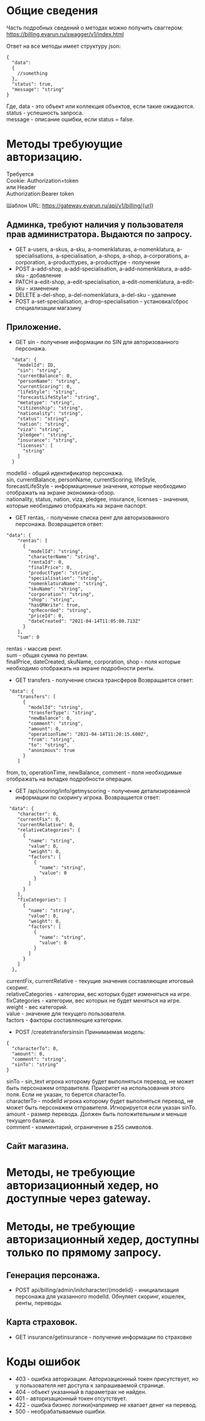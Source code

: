 # Общие сведения
Часть подробных сведений о методах можно получить сваггером:
https://billing.evarun.ru/swagger/v1/index.html

Ответ на все методы имеет структуру json:
```
{
  "data": 
  {
    //something
  },
  "status": true,
  "message": "string"
}
```
Где, data - это объект или коллекция объектов, если такие ожидаются.  
status - успешность запроса.  
message - описание ошибки, если status = false.  

# Методы требуюущие авторизацию.
Требуется  
Cookie: Authorization=token  
или 
Header  
Authorization:Bearer token

Шаблон URL: https://gateway.evarun.ru/api/v1/billing/{url}
## Админка, требуют наличия у пользователя прав администратора. Выдаются по запросу.
* GET a-users, a-skus, a-sku, a-nomenklaturas, a-nomenklatura, a-specialisations, a-specialisation, a-shops, a-shop, a-corporations, a-corporation, a-producttypes, a-producttype - получение 
* POST a-add-shop, a-add-specialisation, a-add-nomenklatura, a-add-sku - добавление 
* PATCH a-edit-shop, a-edit-specialisation, a-edit-nomenklatura, a-edit-sku - изменение 
* DELETE a-del-shop, a-del-nomenklatura, a-del-sku - удаление 
* POST a-set-specialisation, a-drop-specialisation - установка/сброс специализации магазину

## Приложение.

* GET sin - получение информации по SIN для авторизованного персонажа.
```
  "data": {
    "modelId": ID, 
    "sin": "string",
    "currentBalance": 0,
    "personName": "string",
    "currentScoring": 0,
    "lifeStyle": "string",
    "forecastLifeStyle": "string",
    "metatype": "string",
    "citizenship": "string",
    "nationality": "string",
    "status": "string",
    "nation": "string",
    "viza": "string",
    "pledgee": "string",
    "insurance": "string",
    "licenses": [
      "string"
    ]
  }
```
modelId - общий идентификатор персонажа.  
sin, currentBalance, personName, currentScoring, lifeStyle, forecastLifeStyle - информационные значения, которые необходимо отображать на экране экономика-обзор.  
nationality, status, nation, viza, pledgee, insurance, licenses - значения, которые необходимо отображать на экране паспорт.  

* GET rentas, - получение списка рент для авторизованного персонажа.
Возвращается ответ:
```
"data": {
    "rentas": [
      {
        "modelId": "string",
        "characterName": "string",
        "rentaId": 0,
        "finalPrice": 0,
        "productType": "string",
        "specialisation": "string",
        "nomenklaturaName": "string",
        "skuName": "string",
        "corporation": "string",
        "shop": "string",
        "hasQRWrite": true,
        "qrRecorded": "string",
        "priceId": 0,
        "dateCreated": "2021-04-14T11:05:00.713Z"
      }
    ],
    "sum": 0
```
rentas - массив рент.  
sum - общая сумма по рентам.  
finalPrice, dateCreated, skuName, corporation, shop - поля которые необходимо отображать на экране подробности ренты.  

* GET  transfers - получение списка трансферов
Возвращается ответ:
```
 "data": {
    "transfers": [
      {
        "modelId": "string",
        "transferType": "string",
        "newBalance": 0,
        "comment": "string",
        "amount": 0,
        "operationTime": "2021-04-14T11:20:15.600Z",
        "from": "string",
        "to": "string",
        "anonimous": true
      }
    ]
```
from, to, operationTime, newBalance, comment - поля необходимые отображать на вкладке подробности операции.  

* GET /api/scoring/info/getmyscoring - получение детализированной информации по скорингу игрока.
Возвращается ответ:
```
 "data": {
    "character": 0,
    "currentFix": 0,
    "currentRelative": 0,
    "relativeCategories": [
      {
        "name": "string",
        "value": 0,
        "weight": 0,
        "factors": [
          {
            "name": "string",
            "value": 0
          }
        ]
      }
    ],
    "fixCategories": [
      {
        "name": "string",
        "value": 0,
        "weight": 0,
        "factors": [
          {
            "name": "string",
            "value": 0
          }
        ]
      }
    ]
  },

```
currentFix, currentRelative - текущие значения составляющие итоговый скоринг.  
relativeCategories - категории, вес которых будет изменяться на игре.  
fixCategories - категории, вес которых не будет меняться на игре.  
weight - вес категорий.  
value - значение для текущего пользователя.  
factors - факторы составляющие категории.  

* POST /createtransfersinsin
Принимаемая модель:
```
{
  "characterTo": 0,
  "amount": 0,
  "comment": "string",
  "sinTo": "string"
}
```
sinTo - sin_text игрока которому будет выполняться перевод, не может быть персонажем отправителя. Приоритет на использования этого поля. Если не указан, то берется characterTo.  
characterTo - modelId игрока которому будет выполняться перевод, не может быть персонажем отправителя. Игнорируется если указан sinTo.  
amount - размер перевода. Должен быть положительным и меньше текущего баланса.  
comment - комментарий, ограничение в 255 символов.  

## Сайт магазина.

# Методы, не требующие авторизационный хедер, но доступные через gateway.

# Методы, не требующие авторизационный хедер, доступны только по прямому запросу.
## Генерация персонажа.
* POST api/billing/admin/initcharacter/{modelid} - инициализация персонажа для указанного modelId. Обнуляет скоринг, кошелек, ренты, переводы.
## Карта страховок.
* GET insurance/getinsurance - получение информации по страховке

# Коды ошибок
* 403 - ошибка авторизации. Авторизационный токен присутствует, но у пользователя нет доступа к запрашиваемой странице.  
* 404 - объект указанный в параметрах не найден.  
* 401 - авторизационный токен отсутствует.  
* 422 - ошибка бизнес логики(например не хватает денег на перевод.  
* 500 - необрабатываемые ошибки.  

